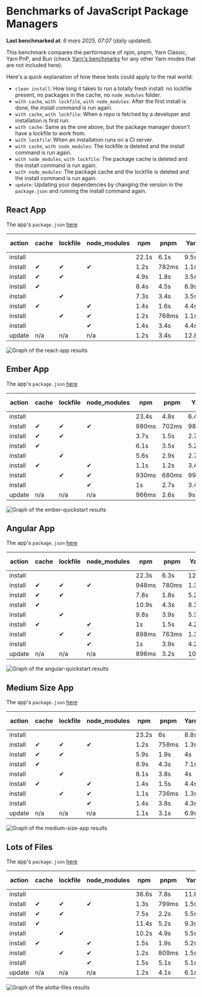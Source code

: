# Benchmarks of JavaScript Package Managers

**Last benchmarked at**: _6 mars 2025, 07:07_ (_daily_ updated).

This benchmark compares the performance of npm, pnpm, Yarn Classic, Yarn PnP, and Bun (check [Yarn's benchmarks](https://yarnpkg.com/benchmarks) for any other Yarn modes that are not included here).

Here's a quick explanation of how these tests could apply to the real world:

- `clean install`: How long it takes to run a totally fresh install: no lockfile present, no packages in the cache, no `node_modules` folder.
- `with cache`, `with lockfile`, `with node_modules`: After the first install is done, the install command is run again.
- `with cache`, `with lockfile`: When a repo is fetched by a developer and installation is first run.
- `with cache`: Same as the one above, but the package manager doesn't have a lockfile to work from.
- `with lockfile`: When an installation runs on a CI server.
- `with cache`, `with node_modules`: The lockfile is deleted and the install command is run again.
- `with node_modules`, `with lockfile`: The package cache is deleted and the install command is run again.
- `with node_modules`: The package cache and the lockfile is deleted and the install command is run again.
- `update`: Updating your dependencies by changing the version in the `package.json` and running the install command again.

## React App

The app's `package.json` [here](./fixtures/react-app/package.json)

| action  | cache | lockfile | node_modules| npm | pnpm | Yarn | Yarn PnP | Bun |
| ---     | ---   | ---      | ---         | --- | ---  | ---  | ---      | --- |
| install |       |          |             | 22.1s | 6.1s | 9.5s | 4.4s | 1.5s |
| install | ✔     | ✔        | ✔           | 1.2s | 782ms | 1.1s | n/a | 36ms |
| install | ✔     | ✔        |             | 4.9s | 1.8s | 3.5s | 967ms | 438ms |
| install | ✔     |          |             | 8.4s | 4.5s | 6.9s | 4.1s | 429ms |
| install |       | ✔        |             | 7.3s | 3.4s | 3.5s | 957ms | 432ms |
| install | ✔     |          | ✔           | 1.4s | 1.6s | 4.4s | n/a | 36ms |
| install |       | ✔        | ✔           | 1.2s | 768ms | 1.1s | n/a | 33ms |
| install |       |          | ✔           | 1.4s | 3.4s | 4.4s | n/a | 32ms |
| update  | n/a | n/a | n/a | 1.2s | 3.4s | 12.8s | 6.2s | 36ms |

<img alt="Graph of the react-app results" src="results/img/react-app.svg" />

## Ember App

The app's `package.json` [here](./fixtures/ember-quickstart/package.json)

| action  | cache | lockfile | node_modules| npm | pnpm | Yarn | Yarn PnP | Bun |
| ---     | ---   | ---      | ---         | --- | ---  | ---  | ---      | --- |
| install |       |          |             | 23.4s | 4.8s | 6.4s | 3.6s | 973ms |
| install | ✔     | ✔        | ✔           | 980ms | 702ms | 981ms | n/a | 28ms |
| install | ✔     | ✔        |             | 3.7s | 1.5s | 2.7s | 852ms | 352ms |
| install | ✔     |          |             | 6.1s | 3.5s | 5.2s | 3.2s | 336ms |
| install |       | ✔        |             | 5.6s | 2.9s | 2.7s | 852ms | 335ms |
| install | ✔     |          | ✔           | 1.1s | 1.2s | 3.4s | n/a | 28ms |
| install |       | ✔        | ✔           | 930ms | 680ms | 998ms | n/a | 25ms |
| install |       |          | ✔           | 1s | 2.7s | 3.4s | n/a | 25ms |
| update  | n/a | n/a | n/a | 966ms | 2.6s | 9s | 4.6s | 28ms |

<img alt="Graph of the ember-quickstart results" src="results/img/ember-quickstart.svg" />

## Angular App

The app's `package.json` [here](./fixtures/angular-quickstart/package.json)

| action  | cache | lockfile | node_modules| npm | pnpm | Yarn | Yarn PnP | Bun |
| ---     | ---   | ---      | ---         | --- | ---  | ---  | ---      | --- |
| install |       |          |             | 22.3s | 6.3s | 12s | 4.5s | 1.7s |
| install | ✔     | ✔        | ✔           | 948ms | 780ms | 1.3s | n/a | 31ms |
| install | ✔     | ✔        |             | 7.8s | 1.8s | 5.2s | 1.2s | 870ms |
| install | ✔     |          |             | 10.9s | 4.3s | 8.3s | 4s | 836ms |
| install |       | ✔        |             | 9.8s | 3.9s | 5.3s | 1.2s | 825ms |
| install | ✔     |          | ✔           | 1s | 1.5s | 4.2s | n/a | 29ms |
| install |       | ✔        | ✔           | 898ms | 763ms | 1.3s | n/a | 27ms |
| install |       |          | ✔           | 1s | 3.9s | 4.2s | n/a | 26ms |
| update  | n/a | n/a | n/a | 896ms | 3.2s | 10.4s | 4.2s | 34ms |

<img alt="Graph of the angular-quickstart results" src="results/img/angular-quickstart.svg" />

## Medium Size App

The app's `package.json` [here](./fixtures/medium-size-app/package.json)

| action  | cache | lockfile | node_modules| npm | pnpm | Yarn | Yarn PnP | Bun |
| ---     | ---   | ---      | ---         | --- | ---  | ---  | ---      | --- |
| install |       |          |             | 23.2s | 6s | 8.8s | 4.6s | 1.5s |
| install | ✔     | ✔        | ✔           | 1.2s | 758ms | 1.3s | n/a | 33ms |
| install | ✔     | ✔        |             | 5.9s | 1.9s | 4s | 1.1s | 478ms |
| install | ✔     |          |             | 8.9s | 4.3s | 7.1s | 4.1s | 464ms |
| install |       | ✔        |             | 8.1s | 3.8s | 4s | 1.1s | 457ms |
| install | ✔     |          | ✔           | 1.4s | 1.5s | 4.4s | n/a | 32ms |
| install |       | ✔        | ✔           | 1.1s | 736ms | 1.3s | n/a | 29ms |
| install |       |          | ✔           | 1.4s | 3.8s | 4.3s | n/a | 30ms |
| update  | n/a | n/a | n/a | 1.1s | 3.1s | 6.9s | 4.2s | 40ms |

<img alt="Graph of the medium-size-app results" src="results/img/medium-size-app.svg" />

## Lots of Files

The app's `package.json` [here](./fixtures/alotta-files/package.json)

| action  | cache | lockfile | node_modules| npm | pnpm | Yarn | Yarn PnP | Bun |
| ---     | ---   | ---      | ---         | --- | ---  | ---  | ---      | --- |
| install |       |          |             | 36.6s | 7.8s | 11.6s | 5.4s | 1.7s |
| install | ✔     | ✔        | ✔           | 1.3s | 799ms | 1.5s | n/a | 41ms |
| install | ✔     | ✔        |             | 7.5s | 2.2s | 5.5s | 1.3s | 724ms |
| install | ✔     |          |             | 11.4s | 5.2s | 9.3s | 4.9s | 718ms |
| install |       | ✔        |             | 10.2s | 4.9s | 5.5s | 1.3s | 712ms |
| install | ✔     |          | ✔           | 1.5s | 1.9s | 5.2s | n/a | 40ms |
| install |       | ✔        | ✔           | 1.2s | 809ms | 1.5s | n/a | 37ms |
| install |       |          | ✔           | 1.5s | 5.1s | 5.1s | n/a | 37ms |
| update  | n/a | n/a | n/a | 1.2s | 4.1s | 6.1s | 5s | 96ms |

<img alt="Graph of the alotta-files results" src="results/img/alotta-files.svg" />